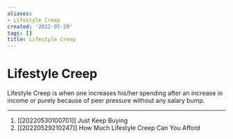 ```yaml
---
aliases:
- Lifestyle Creep
created: '2022-05-29'
tags: []
title: Lifestyle Creep
---
```


# Lifestyle Creep

Lifestyle Creep is when one increases his/her spending after an increase in income or purely because of peer pressure without any salary bump.

***
1. [[20220530100701]] Just Keep Buying
2. [[20220529210247]] How Much Lifestyle Creep Can You Afford